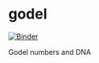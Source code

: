 # godel

[![Binder](https://mybinder.org/badge.svg)](https://mybinder.org/v2/gh/fpsom/godel/master)

Godel numbers and DNA
